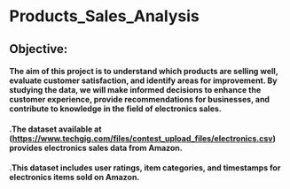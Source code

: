 # Products_Sales_Analysis

## Objective:

#### The aim of this project is to understand which products are selling well, evaluate customer satisfaction, and identify areas for improvement. By studying the data, we will make informed decisions to enhance the customer experience, provide recommendations for businesses, and contribute to knowledge in the field of electronics sales.
#### .The dataset available at (https://www.techgig.com/files/contest_upload_files/electronics.csv) provides electronics sales data from Amazon.
#### .This dataset includes user ratings, item categories, and timestamps for electronics items sold on Amazon.
